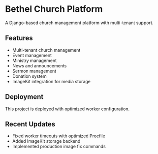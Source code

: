 # Bethel Church Platform

A Django-based church management platform with multi-tenant support.

## Features

- Multi-tenant church management
- Event management
- Ministry management
- News and announcements
- Sermon management
- Donation system
- ImageKit integration for media storage

## Deployment

This project is deployed with optimized worker configuration.

## Recent Updates

- Fixed worker timeouts with optimized Procfile
- Added ImageKit storage backend
- Implemented production image fix commands 